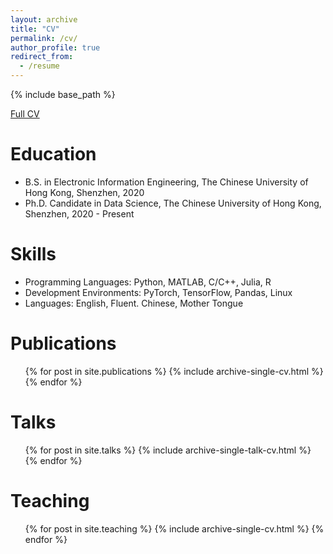 ```yaml
---
layout: archive
title: "CV"
permalink: /cv/
author_profile: true
redirect_from:
  - /resume
---
```


{% include base_path %}

[Full CV](https://shawkui.github.io/files/resume_wsk.pdf) 

Education
======
* B.S. in Electronic Information Engineering, The Chinese University of Hong Kong, Shenzhen, 2020
* Ph.D. Candidate in Data Science, The Chinese University of Hong Kong, Shenzhen, 2020 - Present

Skills
======
* Programming Languages: Python, MATLAB, C/C++, Julia, R
* Development Environments: PyTorch, TensorFlow, Pandas, Linux
* Languages: English, Fluent. Chinese, Mother Tongue

Publications
======
  <ul>{% for post in site.publications %}
    {% include archive-single-cv.html %}
  {% endfor %}</ul>
  
Talks
======
  <ul>{% for post in site.talks %}
    {% include archive-single-talk-cv.html %}
  {% endfor %}</ul>
  
Teaching
======
  <ul>{% for post in site.teaching %}
    {% include archive-single-cv.html %}
  {% endfor %}</ul>
  

